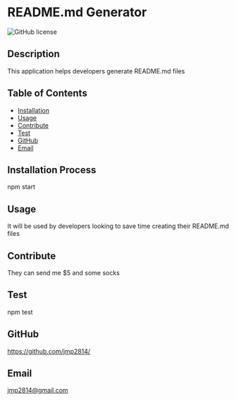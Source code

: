 # README.md Generator 
![GitHub license](https://img.shields.io/badge/license-MIT-blue.svg)
## Description
This application helps developers generate README.md files 
## Table of Contents
* [Installation](#installation-process)
* [Usage](#usage)
* [Contribute](#contribute)
* [Test](#test)
* [GitHub](#github)
* [Email](#email) 
## Installation Process
npm start 
## Usage
It will be used by developers looking to save time creating their README.md files 
## Contribute
They can send me $5 and some socks 
## Test
npm test
## GitHub
https://github.com/jmp2814/ 
## Email
jmp2814@gmail.com